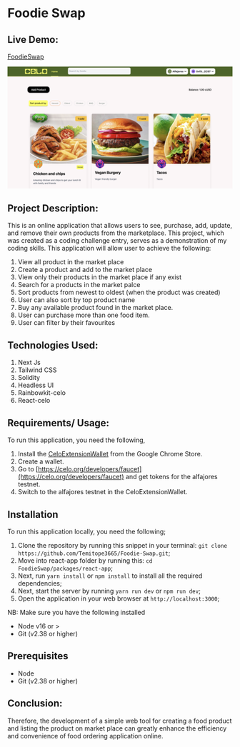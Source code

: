 <!-- TITLE -->
# Foodie Swap

## Live Demo:

[FoodieSwap](https://foodie-swap-react-app.vercel.app/)
<!-- APplication screenhot -->
  ![Application Screenshot](/products.png)

<!-- ABOUT THIS PROJECT -->
## Project Description:

This is an online application that allows users to see, purchase, add, update, and remove their own products from the marketplace. This project, which was created as a coding challenge entry, serves as a demonstration of my coding skills.
This application will allow user to achieve the following:
1. View all product in the market place
2. Create a product and add to the market place
3. View only their products in the market place if any exist
4. Search for a products in the market palce
5. Sort products from newest to oldest (when the product was created)
6. User can also sort by top product name
7. Buy any available product found in the market place.
8. User can purchase more than one food item.
9. User can filter by their favourites

<!-- TECHNOLOGY USED-->
## Technologies Used:

1. Next Js
2. Tailwind CSS
3. Solidity
4. Headless UI
5. Rainbowkit-celo
6. React-celo

## Requirements/ Usage:
To run this application, you need the following,

1. Install the [CeloExtensionWallet](https://chrome.google.com/webstore/detail/celoextensionwallet/kkilomkmpmkbdnfelcpgckmpcaemjcdh?hl=en) from the Google Chrome Store.
2. Create a wallet.
3. Go to [https://celo.org/developers/faucet](https://celo.org/developers/faucet) and get tokens for the alfajores testnet.
4. Switch to the alfajores testnet in the CeloExtensionWallet.

## Installation
To run this application locally, you need the following;
1. Clone the repository by running this snippet in your terminal: `git clone https://github.com/Temitope3665/Foodie-Swap.git`;
2. Move into react-app folder by running this: `cd FoodieSwap/packages/react-app`;
3. Next, run `yarn install` or `npm install` to install all the required dependencies;
4. Next, start the server by running `yarn run dev` or `npm run dev`;
5. Open the application in your web browser at `http://localhost:3000`;

NB: Make sure you have the following installed
- Node v16 or >
- Git (v2.38 or higher)

## Prerequisites

- Node
- Git (v2.38 or higher)

## Conclusion:

Therefore, the development of a simple web tool for creating a food product and listing the product on market place can greatly enhance the efficiency and convenience of food ordering application online.